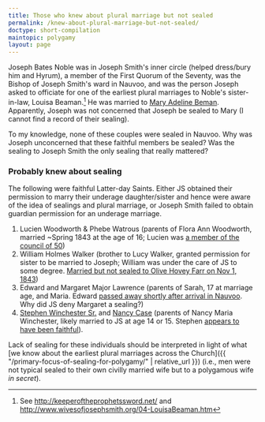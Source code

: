 ```yaml
---
title: Those who knew about plural marriage but not sealed
permalink: /knew-about-plural-marriage-but-not-sealed/
doctype: short-compilation
maintopic: polygamy
layout: page
---
```


Joseph Bates Noble was in Joseph Smith's inner circle (helped dress/bury him and Hyrum), a member of the First Quorum of the Seventy, was the Bishop of Joseph Smith's ward in Nauvoo, and was the person Joseph asked to officiate for one of the earliest plural marriages to Noble's sister-in-law, Louisa Beaman.[^sources]  He was married to [Mary Adeline Beman](https://www.familysearch.org/tree/person/details/KWJ6-1HN).  Apparently, Joseph was not concerned that Joseph be sealed to Mary (I cannot find a record of their sealing).

To my knowledge, none of these couples were sealed in Nauvoo.  Why was Joseph unconcerned that these faithful members be sealed?  Was the sealing to Joseph Smith the only sealing that really mattered?

### Probably knew about sealing

The following were faithful Latter-day Saints.  Either JS obtained their permission to marry their underage daughter/sister and hence were aware of the idea of sealings and plural marriage, or Joseph Smith failed to obtain guardian permission for an underage marriage.

1. Lucien Woodworth & Phebe Watrous (parents of Flora Ann Woodworth, married ~Spring 1843 at the age of 16; Lucien was [a member of the council of 50](https://www.josephsmithpapers.org/paper-summary/list-of-members-council-of-fifty-may-1844/2))
1. William Holmes Walker (brother to Lucy Walker, granted permission for sister to be married to Joseph; William was under the care of JS to some degree.  [Married but not sealed to Olive Hovey Farr on Nov 1, 1843](https://faenrandir.github.io/a_careful_examination/william-holmes-walker-and-olive-hovey-farr/))
1. Edward and Margaret Major Lawrence (parents of Sarah, 17 at marriage age, and Maria.  Edward [passed away shortly after arrival in Nauvoo](http://www.wivesofjosephsmith.org/2425-SarahandMariaLawrence.htm).  Why did JS deny Margaret a sealing?)
1. [Stephen Winchester Sr.](https://www.familysearch.org/tree/person/details/KWVQ-SFW) and [Nancy Case](https://www.familysearch.org/tree/person/details/LKVY-6V8) (parents of Nancy Maria Winchester, likely married to JS at age 14 or 15. Stephen [appears to have been faithful](http://www.josephsmithpapers.org/person/stephen-winchester)).

Lack of sealing for these individuals should be interpreted in light of what [we know about the earliest plural marriages across the Church]({{ "/primary-focus-of-sealing-for-polygamy/" | relative_url }}) (i.e., men were not typical sealed to their own civilly married wife but to a polygamous wife _in secret_).

[^sources]: See http://keeperoftheprophetssword.net/ and http://www.wivesofjosephsmith.org/04-LouisaBeaman.htm
